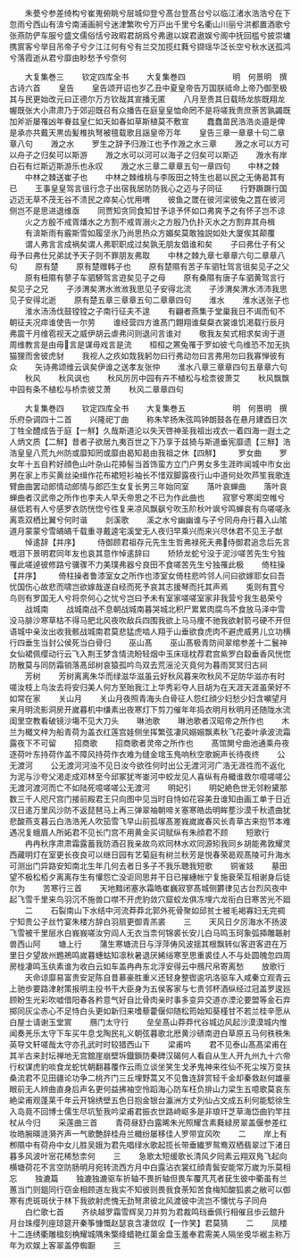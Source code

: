 <!-- { "loadSidebar": true } -->
　　朱甍兮参差绮构兮崔嵬俯眺兮层城仰登兮髙台登髙台兮以临江渚水浩浩兮在下忽雨兮西山有渰兮南浦画舸兮迷津繁吹兮万戸出千里兮名衢山川丽兮洪都置酒歌兮张燕防俨车服兮盛文儒俗恬兮政暇君胡爲兮弗遨以娱君遨娱兮阁中抚回槛兮披崇墉携賔客兮举目吊帝子兮夕江江何有兮有兰交加揽红蕤兮撷瑶华泛长空兮秋水送孤鸿兮落霞逝从君兮靡由眇愁予兮奈何







　　大复集巻三
　　钦定四库全书
　　大复集巻四　　　　　　明　何景明　撰古诗六首
　　皇告
　　皇告颂开诏也岁乙丑中夏皇帝告万国朕祗命上帝乃御至极其与民更始改元曰正德尔万方钦哉其宣播无匿
　　八月至贵其日载旸龙旂既翔龙幄既张大小肃肃乃于郊迎既召有众播告在庭皇皇恤命罔不是将嗟我贵庶荼苦孰蠲既加斧斨屡罹凶年眷兹皇仁如天如春如草斯植莫不敷宣
　　蠢蠢苗民浩浩炎邉是俾是承亦共戴天黒齿髪椎执弩被氊载歌且謡皇帝万年
　　皇告三章一章章十句二章章八句
　　溵之水
　　罗生之辞予归溵江也予作溵之水三章
　　溵之水可以方可以舟子之归矣可以斯游
　　溵之水可以河可以海子之归矣可以斯迈
　　溵水有岸白石有烂斯迈斯游乐也永叹
　　溵之水三章二章章五句一章四句
　　中林之棘
　　中林之棘送崔子也
　　中林之棘维桃与李阪田之特生也曷以民之无俦曷其有已
　　王事皇皇驾言徂行念子出宿我居防防我心之迈与子同征
　　行野蹶蹶行国迈迈无草不茂无谷不溃民之瘁矣心忧用喟
　　彼鱼之罭在彼河梁彼兔之罝在彼河侧岂不是思进退维亟
　　同贾知贪同食知甘予谅予怀如口弗爽予之有怀子岂不谅
　　火之方殷不戒胥燔水之方割不戒胥溺火之方殷乃仇扑灭水之方割弃其舟楫
　　有渰斯雨有霰斯雪如履坚氷乃尚思热众方媚矣莫敢独説如处大厦俟其颠覆
　　谓人弗言言成祸矣谓人弗职职成过矣孰无朋友倡谁和矣
　　子曰弗仕子有父母予曰弗仕兄弟訧予天子则不罪朋友弗取
　　中林之棘九章七章章六句二章章八句
　　原有楚
　　原有楚赠韩子也
　　原有楚隰有苦子车驷牡驾言徂矣见子之父
　　原有杻隰有蓼子车驷駵驾言逰矣见子之母
　　原有桑隰有唐子车驷黄驾言行矣见子之兄
　　子涉渭矣渭水浟浟我思见子安得北流
　　子涉渭矣渭水沛沛我思见子安得北逝
　　原有楚五章三章章五句二章章四句
　　淮水
　　淮水送张子也
　　淮水汤汤伐鼓镗镗之子南行征夫不遑
　　有翩者燕集于堂巢我日不谒而旬不朝征夫况瘁谁使告一尔劳
　　谁经营四方谁髙门翺翔谁粲粲衣裳谁饥渇载行辰月弗震干月维雹视天之威伊胡云虐弗问则退问言谁对
　　敬我友矣式相求矣询于道周维教言是由毋言是谋毋戏言是流
　　桓桓之罴兔罹于罗如彼弋鸟维恐不加无执猫狸而舍彼虎豺
　　我视人之疚如烖我躬勿曰行弗动勿曰言弗用勿曰我寡惮彼有众
　　矢诗弗颂维云讽矣伊谁之送孝友张仲
　　淮水八章三章章四句五章章六句
　　秋风
　　秋风讽也
　　秋风厉厉中园有卉不植松与桧柰彼萧艾
　　秋风飘飘中园有条不植松与桥柰彼艾萧
　　秋风二章章四句









　　大复集巻四
　　钦定四库全书
　　大复集巻五　　　　　　明　何景明　撰乐府杂调四十二首
　　兴隆祀丁曲
　　称朱竿扬朱弦鸣钟朗鼓各在悬月建酉日次丁牲全醴成告于庭【一觧】久哉斯道沦以失天啓神圣我祖出戎衣一着四海一遐土之人炳文质【二觧】昔者子欲居九夷百世之下乃享于兹猗与斯道垂宪靡遗【三觧】浩浩皇皇八荒九州防或靡知罔或靡由曷知曷由我祖之休【四觧】
　　罗女曲
　　罗女年十五自矜好顔色山叶杂山花揷髻当首饰蛮方立门户男女多生涯昨闻城中市女出男在家上市买黄丝染缉作花布裙短衫袖长不惜双脚露夜行山中道何处吹芦笙我歌连臂曲曲罢动郎情动郎情与郎匹生女复长男三年始同室
　　落叶哀蝉曲
　　落叶哀蝉曲者汉武帝之所作也李夫人早夭帝思之不已为作此曲也
　　寂寥兮寒闺空帷兮昼低若有人兮感罗衣防恍惚兮徃复来凉风飘飖兮吹玉阶秋叶飒兮鸣蝉哀有鸟嗟嗟永离乖双栖比翼兮何时谐
　　剡溪歌
　　溪之水兮幽幽谁与子兮同舟舟行暮入山隂道月蒙蒙兮雪皜皜千载重寻戴逵宅溪堂无人夜归早乘兴而来兴尽休君不见王子猷
　　悼逺辞【并序】
　　侍御顾君祖存元先生生哲弗禄死夭弗侍御君追念后先言嘅泪下景明君同年友也哀其意作悼逺辞曰
　　矫矫龙蛇兮没于泥沙嗟苦先生兮独罹此嗟逴彼修路兮骥骤不力美璞弗器兮良田不食嗟苦先生兮独罹此极
　　倚柱操【并序】
　　倚柱操者鲁漆室女之所作也漆室女倚柱悲吟邻人问曰欲嫁耶女曰吾忧国伤心故悲而啸岂欲嫁哉遂自经而死予哀其志援琴而托其声焉
　　兎则有罝兮鸟则有罗国无人兮将奈何心之忧兮岂曰予未有室家嗟嗟室家非我营兮我生曷荣兮
　　战城南
　　战城南战不息朝战城南暮哭城北积尸累累肉腐鸟不食放马泽中雪没马腓沙寒草枯不得马肥北风夜吹敌兵四围我欲上马马痩不驰我欲射箭弓硬不开但语城中亲汝出收我骸战城南君莫悲猛虎啮人翔于山垂欲食虎肉不避虎威男儿立功横行四垂生当封公侯死当白骨归
　　巫山髙
　　巫山髙极青防间翠绾参差十二鬟神女仙裙佩缨动行云飞入荆王梦含情流盼轻烟中玉床瑶枕荐君宫紫罗白縠垂香风恍惚防散莫与同防霜销落髙邱树哀猿孤吟鸟双去荒滛沦灭竟何为暮雨冥冥归古祠
　　芳树
　　芳树离离朱华而绿滋华滋虽云好秋风暮来吹秋风不足防华滋亦有时嗟汝枝上鸟汝去将安归美人何方至贻我江上华秀彩夺人目胡为在天涯天涯虽荣好不如常在家
　　关山月
　　关山月夜照青海头白骨征人怨红顔少妇愁少妇含嚬望月来月明流影洞房开嵗暮机中缣素出夜寒灯下剪刀催年年捣衣明月秋明月还随陇水流闺里空教看破镜沙塲不见大刀头
　　琳池歌
　　琳池歌者汉昭帝之所作也
　　木兰为檝文梓为船青荷为盖衣红莲宫娃侧坐挥繁弦凄风嫋嫋飘素秋飞花委叶承波流霜露夜下不可留
　　招商歌
　　招商歌者灵帝之所作也
　　髙馆閴兮曲池通乘舟夜逐荷叶东持荷作盖不障风持荷作衣难为缝金琯玉鳬响秋空歌婉声长待夜终
　　公无渡河
　　公无渡河河浊不见日汝今欲徃何时出公无渡河河广浩无涯徃而不返化为泥与沙夸父渇走成邓林至今邱冢犹岑崟河中蛟龙见人喜纵有舟檝谁救尔噫嗟嗟公无渡河渡河而亡不如陆死噫嗟嗟公无渡河
　　明妃引
　　明妃絶色世无邻粉黛那数三千人咫尺宫门接前殿君王只向图中见当时自恃如花容美丑谁知由画工单于日近汉日逺万里风沙防不返琵琶马上再三弹翠袖朝啼关塞寒皓齿明眸塟沙漠千秋遗曲犹悲酸燕支暮云白浩浩羌人吹笳雪飞早山前孤塜髙嵳峩嵗嵗春风长青草古来抱节本难遇况复蛾眉人所妬君不见长门宫不用黄金买词赋纵有朱顔君不顾
　　短歌行
　　冉冉秋序肃肃霜露蓄我防酒召我亲故鸟欢同林水欢同源矧我同乡胡能弗敦耀灵西藏明灯在室更长夜良可以继日园有艺菊庭有树兰秋芳是悦春荣曷观髙陵可升海水可测出门异路安知南北生年几何去者日多子不我乐聴我短歌
　　铜雀妓
　　墓田望不极松栢夕离离存生有懽怨亡没讵同思井干日已摧繐帐宁复施衰荣互相谢身后徒尔为
　　苦寒行三首
　　天地黯闭塞氷霜皓崔巍寂寥髙城侧欝律见古台烈风夜中起飞雪千里来鸟羽沉不施兽口噤不开虎豹敛穴窟蛟龙俱冻埋六龙衔白日寒苦光不廻
　　二
　　石裂南山下水结中河流莽莽北郭外死骨聚如邱贫士被毛褐寡妇无完禂宁知贵公子丝竹宴朱楼方辞白羽扇更御青羔裘
　　三
　　天风日夕厉海水不扬波飞雪被千里层氷白峩峩嗟汝穷阎人无衣当柰何锦裘长安儿白马鸣玉珂象弧揷雕韔射兽西山阿
　　塘上行
　　蒲生寒塘流日与浮萍俦风波揺其根飘转似客逰客逰在万里日夕望故州鶗鴂鸣嵗暮蟪蛄知凛秋暑退厌絺绤寒至思重裘佳人不与处圆魄忽四周房栊凄鸣玉纨素谁为收白云如车盖冉冉东北浮安得云中鴈尺帛寄离愁
　　放歌行
　　天命谅靡易富贵安足陈自昔慕豪胜重义还轻身整辔逾巩洛驱车入咸秦立观青云上驰歩要路津射策报明主投书干大臣身为五侯客家与七贵邻杯酒纵经过冠盖罗逡廵顾盼生光彩吹嘘借阳春各矜意气好自比骨肉亲时事多变异交道亦湮沦要盟等金石弃掷同灰尘赤心不足恃白头更如新归来嗜藜藿偃仰随松筠始知葵槿甘不若兰桂辛愿从白屋士请谢玉堂賔
　　鴈门太守行
　　垒垒髙山莽莽代谷城边风起沙漠漠城内惟闻奏羌乐太守下车买牛息戈陶民礼义朝弦暮歌北厯黄沙碛南逰白草原五马何秩秩朱英导文轩嗟哉太守亦孔武时时较猎西山下
　　梁甫吟
　　君不见泰山髙髙梁甫在其半古来封坛禅地无宫舘崖崩壁坼鐡鎻防秦碑汉碣何人看自从生人开九州九十六帝行权谋虎豹啖食龙蛇忧朝翻暮覆作云雨立谈坐笑生戈矛鬼神来徃仙不死尘埃万变扶桑流君不见田疆论功争二桃齐门三丘埋野蒿又不见鲁连辞赏轻千金却秦救赵何雄豪眼前无人辨曲直身后声名更何益拂袖空怜蹈海心防车枉负排山力梁生五噫歌莫哀东絶梁甫观蓬莱千年云开锦绣壁五色日抱金银台瀛洲方丈列仙占文成五利何能騐徐生入岛竟不回博士儒生尽坑堑我吟梁甫君振衣世路﨑岖多是非琅玕芝草海岱曲钓竿拄杖从今归
　　采莲曲三首
　　青荷昼舒白露晞朱光照耀含素蕤緑房翠盖偃参差红妆皓腕暎涟漪齐声一气歌艶辞桂舟兰檝纷屡移佳人罗带宜风吹
　　二
　　岸上有栁隰中有荷舟中女儿胜吴娥为君先唱绿水歌起揽长带垂纎罗鸳鸯双栖翡翠过下渚日暮多风波叶宻花稀愁柰何
　　三
　　急歌太短缓歌长清风夕囘素云翔双鳬飞起向横塘荷花不言空防肠明月宛转流西方月中白露沾衣裳红顔青鬓安能常万嵗为乐莫相忘
　　独漉篇
　　独漉独漉驱车折轴不畏折轴但畏车覆芃芃者莸生彼中衢虽有兰蕙当门则鉏同行窃金相顾道左我实不知彼则畏我食荼知苦食梅知酸狐裘之敝可以御寒有虎斑斑伏于林下我欲射虎愧无劲弩肃彼北风渡彼中流岂不懐忧与子同舟
　　白纻歌七首
　　齐纨越罗霜雪辉吴刀并剪为君裁鸣珰垂佩行相催且歩云舘升月台珠缨列座琼筵开秦筝慷慨赵瑟哀含凄敛叹【一作笑】君莫猜
　　二
　　凤楼十二连绣衢雕楹刻桷耀城隅朱檠绛蜡艳红蕖金盘玉羞奉君需美人隔坐曵华裾主称万年为欢娱上客翠盖停蜘蹰
　　三
